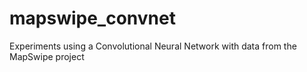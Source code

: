 # mapswipe_convnet
Experiments using a Convolutional Neural Network with data from the MapSwipe project
